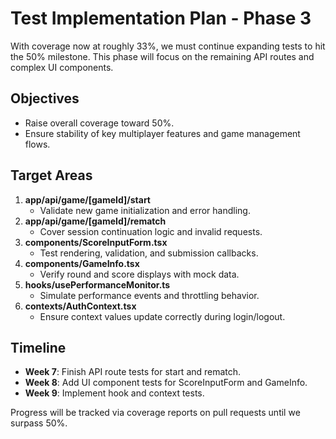# Test Implementation Plan - Phase 3

With coverage now at roughly 33%, we must continue expanding tests to hit the 50% milestone. This phase will focus on the remaining API routes and complex UI components.

## Objectives

- Raise overall coverage toward 50%.
- Ensure stability of key multiplayer features and game management flows.

## Target Areas

1. **app/api/game/[gameId]/start**
   - Validate new game initialization and error handling.
2. **app/api/game/[gameId]/rematch**
   - Cover session continuation logic and invalid requests.
3. **components/ScoreInputForm.tsx**
   - Test rendering, validation, and submission callbacks.
4. **components/GameInfo.tsx**
   - Verify round and score displays with mock data.
5. **hooks/usePerformanceMonitor.ts**
   - Simulate performance events and throttling behavior.
6. **contexts/AuthContext.tsx**
   - Ensure context values update correctly during login/logout.

## Timeline

- **Week 7**: Finish API route tests for start and rematch.
- **Week 8**: Add UI component tests for ScoreInputForm and GameInfo.
- **Week 9**: Implement hook and context tests.

Progress will be tracked via coverage reports on pull requests until we surpass 50%.
